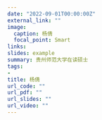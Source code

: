 ```yaml
---
date: "2022-09-01T00:00:00Z"
external_link: ""
image:
  caption: 杨倩
  focal_point: Smart
links:
slides: example
summary: 贵州师范大学在读硕士
tags:
- 
title: 杨倩
url_code: ""
url_pdf: ""
url_slides: ""
url_video: ""
---
```




